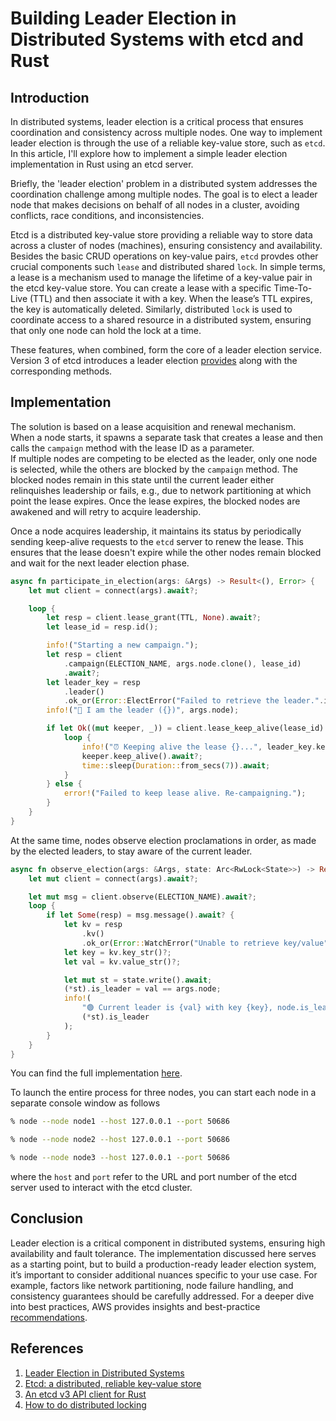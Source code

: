 # Building Leader Election in Distributed Systems with etcd and Rust

## Introduction
In distributed systems, leader election is a critical process that ensures coordination and consistency across multiple nodes. One way to implement leader election is through the use of a reliable key-value store, such as `etcd`. In this article, I'll explore how to implement a simple leader election implementation in Rust using an etcd server.

Briefly, the 'leader election' problem in a distributed system addresses the coordination challenge among multiple nodes. The goal is to elect a leader node that makes decisions on behalf of all nodes in a cluster, avoiding conflicts, race conditions, and inconsistencies.

Etcd is a distributed key-value store providing a reliable way to store data across a cluster of nodes (machines), ensuring consistency and availability. Besides the basic CRUD operations on key-value pairs, `etcd` provdes other crucial components such `lease` and distributed shared `lock`. In simple terms, a lease is a mechanism used to manage the lifetime of a key-value pair in the etcd key-value store. You can create a lease with a specific Time-To-Live (TTL) and then associate it with a key. When the lease’s TTL expires, the key is automatically deleted. Similarly, distributed `lock` is used to coordinate access to a shared resource in a distributed system, ensuring that only one node can hold the lock at a time.

These features, when combined, form the core of a leader election service. Version 3 of etcd introduces a leader election [provides](https://etcd.io/docs/v3.5/dev-guide/api_concurrency_reference_v3/) along with the corresponding methods.


## Implementation 
The solution is based on a lease acquisition and renewal mechanism.  
When a node starts, it spawns a separate task that creates a lease and then calls the `campaign` method with the lease ID as a parameter.  
If multiple nodes are competing to be elected as the leader, only one node is selected, while the others are blocked by the `campaign` method. The blocked nodes remain in this state until the current leader either relinquishes leadership or fails, e.g., due to network partitioning at which point the lease expires. Once the lease expires, the blocked nodes are awakened and will retry to acquire leadership.

Once a node acquires leadership, it maintains its status by periodically sending keep-alive requests to the `etcd` server to renew the lease. This ensures that the lease doesn't expire while the other nodes remain blocked and wait for the next leader election phase.


```rust
async fn participate_in_election(args: &Args) -> Result<(), Error> {
    let mut client = connect(args).await?;

    loop {
        let resp = client.lease_grant(TTL, None).await?;
        let lease_id = resp.id();

        info!("Starting a new campaign.");
        let resp = client
            .campaign(ELECTION_NAME, args.node.clone(), lease_id)
            .await?;
        let leader_key = resp
            .leader()
            .ok_or(Error::ElectError("Failed to retrieve the leader.".into()))?;
        info!("🥳 I am the leader ({})", args.node);

        if let Ok((mut keeper, _)) = client.lease_keep_alive(lease_id).await {
            loop {
                info!("⏰ Keeping alive the lease {}...", leader_key.key_str()?);
                keeper.keep_alive().await?;
                time::sleep(Duration::from_secs(7)).await;
            }
        } else {
            error!("Failed to keep lease alive. Re-campaigning.");
        }
    }
}
```

At the same time, nodes observe election proclamations in order, as made by the elected leaders, to stay aware of the current leader.


```rust
async fn observe_election(args: &Args, state: Arc<RwLock<State>>) -> Result<(), Error> {
    let mut client = connect(args).await?;

    let mut msg = client.observe(ELECTION_NAME).await?;
    loop {
        if let Some(resp) = msg.message().await? {
            let kv = resp
                .kv()
                .ok_or(Error::WatchError("Unable to retrieve key/value".into()))?;
            let key = kv.key_str()?;
            let val = kv.value_str()?;

            let mut st = state.write().await;
            (*st).is_leader = val == args.node;
            info!(
                "🟢 Current leader is {val} with key {key}, node.is_leader={}",
                (*st).is_leader
            );
        }
    }
}
```
You can find the full implementation [here](https://github.com/fade2black/node).

To launch the entire process for three nodes, you can start each node in a separate console window as follows
```bash
% node --node node1 --host 127.0.0.1 --port 50686
```

```bash
% node --node node2 --host 127.0.0.1 --port 50686
```

```bash
% node --node node3 --host 127.0.0.1 --port 50686
```

where the `host` and `port` refer to the URL and port number of the etcd server used to interact with the etcd cluster.

## Conclusion
Leader election is a critical component in distributed systems, ensuring high availability and fault tolerance. The implementation discussed here serves as a starting point, but to build a production-ready leader election system, it’s important to consider additional nuances specific to your use case. For example, factors like network partitioning, node failure handling, and consistency guarantees should be carefully addressed. For a deeper dive into best practices, AWS provides insights and best-practice [recommendations](https://aws.amazon.com/builders-library/leader-election-in-distributed-systems/#:~:text=Leader%20election%20is%20the%20simple,all%20requests%20in%20the%20system.).

## References
1. [Leader Election in Distributed Systems](https://aws.amazon.com/builders-library/leader-election-in-distributed-systems/#:~:text=Leader%20election%20is%20the%20simple,all%20requests%20in%20the%20system.)
2. [Etcd: a distributed, reliable key-value store](https://etcd.io/)
3. [An etcd v3 API client for Rust](https://github.com/etcdv3/etcd-client)
4. [How to do distributed locking](https://martin.kleppmann.com/2016/02/08/how-to-do-distributed-locking.html)